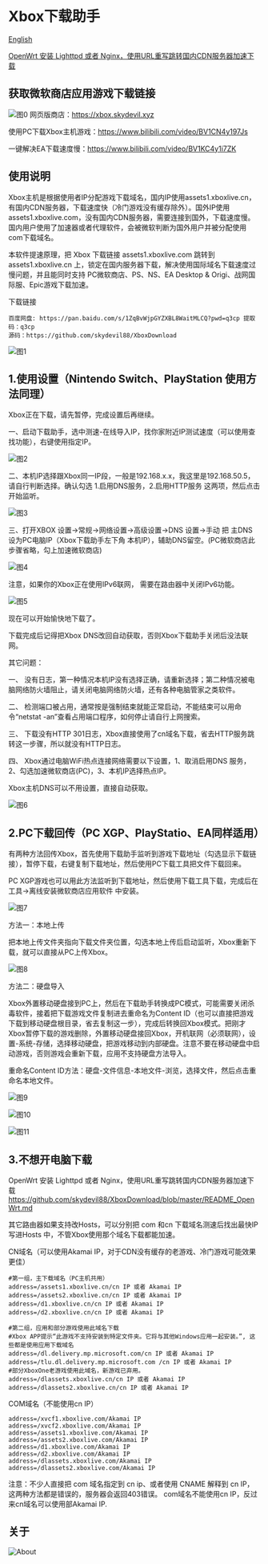# Xbox下载助手
[English](https://github.com/skydevil88/XboxDownload-EN)

[OpenWrt 安装 Lighttpd 或者 Nginx，使用URL重写跳转国内CDN服务器加速下载](./README_OpenWrt.md)

获取微软商店应用游戏下载链接
---
![图0](doc/pm00.gif)
网页版商店：https://xbox.skydevil.xyz

使用PC下载Xbox主机游戏：https://www.bilibili.com/video/BV1CN4y197Js

一键解决EA下载速度慢：https://www.bilibili.com/video/BV1KC4y1i7ZK

使用说明
---
Xbox主机是根据使用者IP分配游戏下载域名，国内IP使用assets1.xboxlive.cn，有国内CDN服务器，下载速度快（冷门游戏没有缓存除外）。国外IP使用assets1.xboxlive.com，没有国内CDN服务器，需要连接到国外，下载速度慢。国内用户使用了加速器或者代理软件，会被微软判断为国外用户并被分配使用com下载域名。


本软件提速原理，把 Xbox 下载链接 assets1.xboxlive.com 跳转到 assets1.xboxlive.cn 上，锁定在国内服务器下载，解决使用国际域名下载速度过慢问题，并且能同时支持 PC微软商店、PS、NS、EA Desktop & Origi、战网国际服、Epic游戏下载加速。

下载链接
```
百度网盘: https://pan.baidu.com/s/1ZqBvWjpGYZXBL8WaitMLCQ?pwd=q3cp 提取码：q3cp
源码：https://github.com/skydevil88/XboxDownload
```
![图1](doc/pm01.png)

1.使用设置（Nintendo Switch、PlayStation 使用方法同理）
---
Xbox正在下载，请先暂停，完成设置后再继续。

一、启动下载助手，选中测速-在线导入IP，找你家附近IP测试速度（可以使用查找功能），右键使用指定IP。

![图2](doc/pm02.png)

二、本机IP选择跟Xbox同一IP段，一般是192.168.x.x，我这里是192.168.50.5，请自行判断选择。确认勾选 1.启用DNS服务，2.启用HTTP服务 这两项，然后点击 开始监听。

![图3](doc/pm03.png)


三、打开XBOX 设置->常规->网络设置->高级设置->DNS 设置->手动 把 主DNS 设为PC电脑IP（Xbox下载助手左下角 本机IP），辅助DNS留空。(PC微软商店此步骤省略，勾上加速微软商店)

![图4](doc/pm04.png)

注意，如果你的Xbox正在使用IPv6联网， 需要在路由器中关闭IPv6功能。

![图5](doc/pm05.png)

现在可以开始愉快地下载了。

下载完成后记得把Xbox DNS改回自动获取，否则Xbox下载助手关闭后没法联网。


其它问题：

一、	没有日志，第一种情况本机IP没有选择正确，请重新选择；第二种情况被电脑网络防火墙阻止，请关闭电脑网络防火墙，还有各种电脑管家之类软件。

二、	检测端口被占用，通常按是强制结束就能正常启动，不能结束可以用命令“netstat -an”查看占用端口程序，如何停止请自行上网搜索。

三、	下载没有HTTP 301日志，Xbox直接使用了cn域名下载，省去HTTP服务跳转这一步骤，所以就没有HTTP日志。

四、	Xbox通过电脑WiFi热点连接网络需要以下设置，1、取消启用DNS 服务，2、勾选加速微软商店(PC)，3、本机IP选择热点IP。

Xbox主机DNS可以不用设置，直接自动获取。

![图6](doc/pm06.png)


2.PC下载回传（PC XGP、PlayStatio、EA同样适用）
---
有两种方法回传Xbox，首先使用下载助手监听到游戏下载地址（勾选显示下载链接），暂停下载，右键复制下载地址，然后使用PC下载工具把文件下载回来。

PC XGP游戏也可以用此方法监听到下载地址，然后使用下载工具下载，完成后在 工具->离线安装微软商店应用软件 中安装。

![图7](doc/pm07.png)

方法一：本地上传

把本地上传文件夹指向下载文件夹位置，勾选本地上传后启动监听，Xbox重新下载，就可以直接从PC上传Xbox。

![图8](doc/pm08.png)

方法二：硬盘导入

Xbox外置移动硬盘接到PC上，然后在下载助手转换成PC模式，可能需要关闭杀毒软件，接着把下载游戏文件复制进去重命名为Content ID（也可以直接把游戏下载到移动硬盘根目录，省去复制这一步），完成后转换回Xbox模式。把刚才Xbox暂停下载的游戏删除，外置移动硬盘接回Xbox，开机联网（必须联网），设置-系统-存储，选择移动硬盘，把游戏移动到内部硬盘。注意不要在移动硬盘中启动游戏，否则游戏会重新下载，应用不支持硬盘方法导入。 

重命名Content ID方法：硬盘-文件信息-本地文件-浏览，选择文件，然后点击重命名本地文件。

![图9](doc/pm09.png)

![图10](doc/pm10.png)

![图11](doc/pm11.png)


3.不想开电脑下载
---
OpenWrt 安装 Lighttpd 或者 Nginx，使用URL重写跳转国内CDN服务器加速下载
https://github.com/skydevil88/XboxDownload/blob/master/README_OpenWrt.md


其它路由器如果支持改Hosts，可以分别把 com 和cn 下载域名测速后找出最快IP写进Hosts 中，不管Xbox使用那个域名下载都能加速。

CN域名（可以使用Akamai IP，对于CDN没有缓存的老游戏、冷门游戏可能效果更佳）
```
#第一组，主下载域名（PC主机共用）
address=/assets1.xboxlive.cn/cn IP 或者 Akamai IP 
address=/assets2.xboxlive.cn/cn IP 或者 Akamai IP 
address=/d1.xboxlive.cn/cn IP 或者 Akamai IP 
address=/d2.xboxlive.cn/cn IP 或者 Akamai IP 

#第二组，应用和部分游戏使用此域名下载
#Xbox APP提示“此游戏不支持安装到特定文件夹。它将与其他Windows应用一起安装。”, 这些都是使用应用下载域名
address=/dl.delivery.mp.microsoft.com/cn IP 或者 Akamai IP 
address=/tlu.dl.delivery.mp.microsoft.com /cn IP 或者 Akamai IP
#部分XboxOne老游戏使用此域名，新游戏已弃用。
address=/dlassets.xboxlive.cn/cn IP 或者 Akamai IP 
address=/dlassets2.xboxlive.cn/cn IP 或者 Akamai IP 
```
COM域名（不能使用cn IP）
```
address=/xvcf1.xboxlive.com/Akamai IP
address=/xvcf2.xboxlive.com/Akamai IP
address=/assets1.xboxlive.com/Akamai IP
address=/assets2.xboxlive.com/Akamai IP
address=/d1.xboxlive.com/Akamai IP
address=/d2.xboxlive.com/Akamai IP
address=/dlassets.xboxlive.com/Akamai IP
address=/dlassets2.xboxlive.com/Akamai IP
```
注意：不少人直接把 com 域名指定到 cn ip、或者使用 CNAME 解释到 cn IP，这两种方法都是错误的，服务器会返回403错误。 com域名不能使用cn IP，反过来cn域名可以使用部Akamai IP.

关于
---
![About](doc/About.png)

